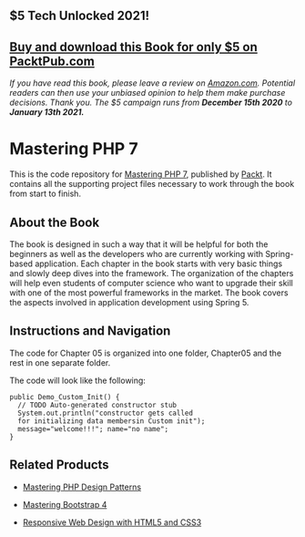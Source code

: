 ## $5 Tech Unlocked 2021!
[Buy and download this Book for only $5 on PacktPub.com](https://www.packtpub.com/product/mastering-php-7/9781785882814)
-----
*If you have read this book, please leave a review on [Amazon.com](https://www.amazon.com/gp/product/1785882813).     Potential readers can then use your unbiased opinion to help them make purchase decisions. Thank you. The $5 campaign         runs from __December 15th 2020__ to __January 13th 2021.__*

# Mastering PHP 7
This is the code repository for [Mastering PHP 7](https://www.packtpub.com/application-development/mastering-php-7?utm_source=github&utm_medium=repository&utm_content=9781785882814), published by [Packt](https://www.packtpub.com/?utm_source=github). It contains all the supporting project files necessary to work through the book from start to finish.

## About the Book
The book is designed in such a way that it will be helpful for both the beginners as well as the developers who are currently working with Spring-based application. Each chapter in the book starts with very basic things and slowly deep dives into the framework. The
organization of the chapters will help even students of computer science who want to upgrade their skill with one of the most powerful frameworks in the market. The book covers the aspects involved in application development using Spring 5.

## Instructions and Navigation
The code for Chapter 05 is organized into one folder, Chapter05 and the rest in one separate folder.

The code will look like the following:

```
public Demo_Custom_Init() {
  // TODO Auto-generated constructor stub
  System.out.println("constructor gets called
  for initializing data membersin Custom init");
  message="welcome!!!"; name="no name";
}
```
 
 ## Related Products
* [Mastering PHP Design Patterns](https://www.packtpub.com/application-development/mastering-php-design-patterns?utm_source=github&utm_medium=repository&utm_content=9781785887130)

* [Mastering Bootstrap 4](https://www.packtpub.com/web-development/mastering-bootstrap-4?utm_source=github&utm_medium=repository&utm_content=9781783981120)

* [Responsive Web Design with HTML5 and CSS3](https://www.packtpub.com/web-development/responsive-web-design-html5-and-css3?utm_source=github&utm_medium=repository&utm_content=9781849693189)



